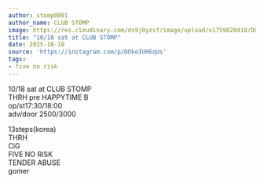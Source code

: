 ```yaml
---
author: stomp0001
author_name: CLUB STOMP
image: https://res.cloudinary.com/ds9j0yzsf/image/upload/v1759820418/DOkeIUHEqUs.jpg
title: "10/18 sat at CLUB STOMP"
date: 2025-10-18
source: 'https://instagram.com/p/DOkeIUHEqUs'
tags:
- five no risk
---
```

10/18 sat at CLUB STOMP<br>
THRH pre HAPPYTIME B<br>
op/st17:30/18:00<br>
adv/door 2500/3000

13steps(korea)<br>
THRH<br>
CiG<br>
FIVE NO RISK<br>
TENDER ABUSE<br>
gomer